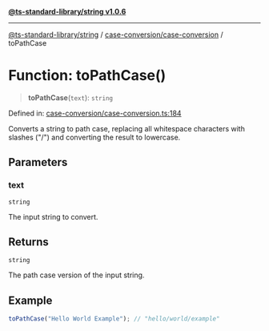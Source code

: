 [**@ts-standard-library/string v1.0.6**](../../../README.md)

***

[@ts-standard-library/string](../../../modules.md) / [case-conversion/case-conversion](../README.md) / toPathCase

# Function: toPathCase()

> **toPathCase**(`text`): `string`

Defined in: [case-conversion/case-conversion.ts:184](https://github.com/gabaudette/ts-stdlib/blob/4a412e6fb273dc9fcab54b84c05921f52dac4b3f/packages/string/src/case-conversion/case-conversion.ts#L184)

Converts a string to path case, replacing all whitespace characters with slashes ("/")
and converting the result to lowercase.

## Parameters

### text

`string`

The input string to convert.

## Returns

`string`

The path case version of the input string.

## Example

```typescript
toPathCase("Hello World Example"); // "hello/world/example"
```
